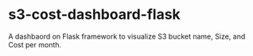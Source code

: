# s3-cost-dashboard-flask

A dashbaord on Flask framework to visualize S3 bucket name, Size, and Cost per month. 
